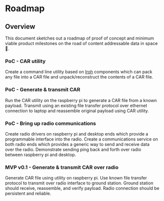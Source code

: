 # Roadmap

## Overview

This document sketches out a roadmap of proof of concept and minimum viable product milestones on the road of content addressable data in space 🚀. 

### PoC - CAR utility

Create a command line utility based on [Iroh](https://github.com/n0-computer/iroh) components which can pack any file into a CAR file and unpack/reconstruct the contents of a CAR file.

### PoC - Generate & transmit CAR

Run the CAR utility on the raspberry pi to generate a CAR file from a known payload. Transmit using an existing file transfer protocol over ethernet connection to laptop and reassemble original payload using CAR utility.

### PoC - Bring up radio communications

Create radio drivers on raspberry pi and desktop ends which provide a programmable interface into the radio. Create a communications service on both radio ends which provides a generic way to send and receive data over the radio. Demonstrate sending ping back and forth over radio between raspberry pi and desktop.

### MVP v0.1 - Generate & transmit CAR over radio

Generate CAR file using utility on raspberry pi. Use known file transfer protocol to transmit over radio interface to ground station. Ground station should receive, reassemble, and verify payload. Radio connection should be persistent and reliable.